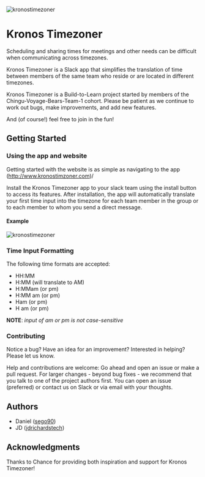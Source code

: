
![kronostimezoner](https://github.com/sego90/kronostimezoner/blob/master/public/images/timeclock-100x100.png) 

# Kronos Timezoner

Scheduling and sharing times for meetings and other needs can be difficult when communicating across timezones.

Kronos Timezoner is a Slack app that simplifies the translation of time between members of the same team who reside or are located in different timezones.

Kronos Timezoner is a Build-to-Learn project started by members of the Chingu-Voyage-Bears-Team-1 cohort. Please be patient as we continue to work out bugs, make improvements, and add new features.

And (of course!) feel free to join in the fun!

## Getting Started

### Using the app and website

Getting started with the website is as simple as navigating to the app (http://www.kronostimzoner.com)/

Install the Kronos Timezoner app to your slack team using the install button to access its features. After installation, the app will automatically translate your first time input into the timezone for each team member in the group or to each member to whom you send a direct message.

#### Example
![kronostimezoner](https://github.com/sego90/kronostimezoner/blob/master/public/images/kronosdemo2_430x282.gif)

### Time Input Formatting
The following time formats are accepted:
- HH:MM
- H:MM (will translate to AM)
- H:MMam (or pm)
- H:MM am  (or pm)
- Ham (or pm)
- H am (or pm)

**NOTE**: *input of am or pm is not case-sensitive*

### Contributing

Notice a bug? Have an idea for an improvement? Interested in helping? Please let us know.

Help and contributions are welcome: Go ahead and open an issue or make a pull request. For larger changes - beyond bug fixes - we recommend that you talk to one of the project authors first. You can open an issue (preferred) or contact us on Slack or via email with your thoughts.

## Authors
* Daniel ([sego90](https://github.com/sego90))
* JD ([jdrichardstech](http://jdrichardstech.com))

## Acknowledgments
 Thanks to Chance for providing both inspiration and support for Kronos Timezoner!
